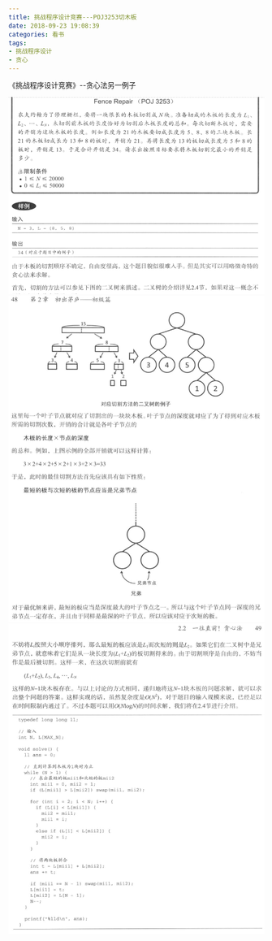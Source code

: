 ```yaml
---
title: 挑战程序设计竞赛---POJ3253切木板
date: 2018-09-23 19:08:39
categories: 看书
tags: 
- 挑战程序设计
- 贪心
---
```


《挑战程序设计竞赛》--贪心法另一例子

<!-- more -->

<img src="https://raw.githubusercontent.com/GreenHatHG/blog_image/master/%E6%8C%91%E6%88%98%E7%A8%8B%E5%BA%8F%E8%AE%BE%E8%AE%A1-%E5%88%87%E6%9C%A8%E6%9D%BF.png">



<img src="https://raw.githubusercontent.com/GreenHatHG/blog_image/master/%E6%8C%91%E6%88%98%E7%A8%8B%E5%BA%8F%E8%AE%BE%E8%AE%A1-%E5%88%87%E6%9C%A8%E6%9D%BF2.jpg">

<img src="https://raw.githubusercontent.com/GreenHatHG/blog_image/master/%E6%8C%91%E6%88%98%E7%A8%8B%E5%BA%8F%E8%AE%BE%E8%AE%A1-%E5%88%87%E6%9C%A8%E6%9D%BF3.jpg">



